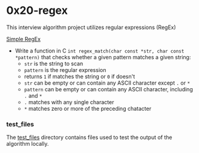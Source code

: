 # 0x20-regex
This interview algorithm project utilizes regular expressions (RegEx)

[Simple RegEx](/0x20-regex/regex.c)
* Write a function in C `int regex_match(char const *str, char const *pattern)` that checks whether a given pattern matches a given string:
  * `str` is the string to scan
  * `pattern` is the regular expression
  * returns `1` if matches the string or `0` if doesn't
  * `str` can be empty or can contain any ASCII character except `.` or `*`
  * `pattern` can be empty or can contain any ASCII character, including `.` and `*`
  * `.` matches with any single character
  * `*` matches zero or more of the preceding chatacter

### test_files
The [test_files](/0x20-regex/test_files/) directory contains files used to test the output of the algorithm locally.